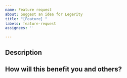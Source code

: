 ```yaml
---
name: Feature request
about: Suggest an idea for Legerity
title: "[Feature] "
labels: feature-request
assignees: ''

---
```


## Description
<!-- Please describe the idea you'd like to see implemented -->

## How will this benefit you and others?
<!-- Please describe what benefit the introduction of the feature will bring to your project -->
